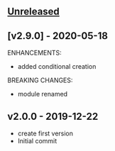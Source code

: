 <a name="unreleased"></a>
## [Unreleased]



<a name="v2.9.0"></a>
## [v2.9.0] - 2020-05-18

ENHANCEMENTS:
- added conditional creation

BREAKING CHANGES:
- module renamed

<a name="v2.0.0"></a>
## v2.0.0 - 2019-12-22

- create first version
- Initial commit


[Unreleased]: https://github.com/terraform-module/TODO/compare/v2.1.0...HEAD
[v2.1.0]: https://github.com/terraform-module/TODO/compare/v2.0.0...v2.1.0
